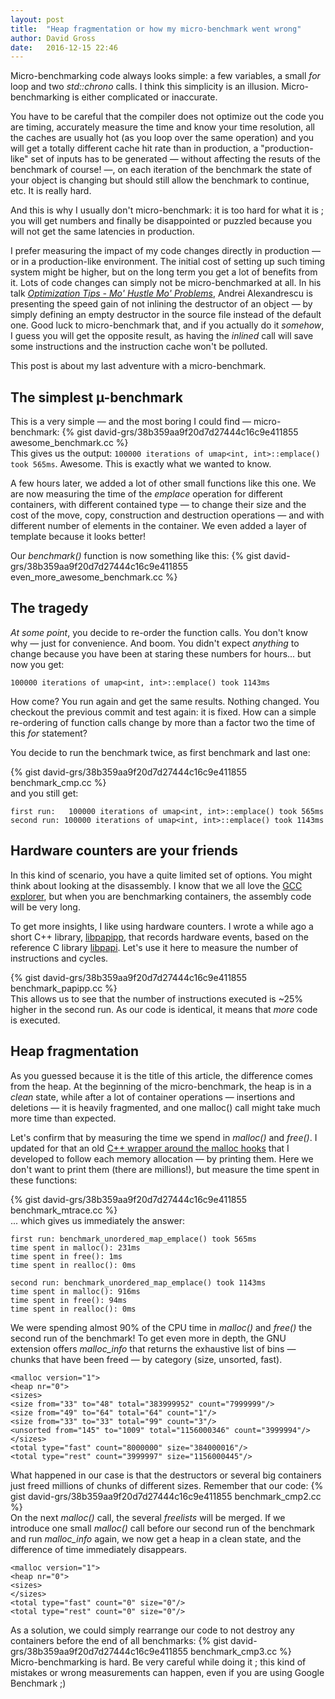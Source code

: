 ```yaml
---
layout: post
title:  "Heap fragmentation or how my micro-benchmark went wrong"
author: David Gross
date:   2016-12-15 22:46
---
```


Micro-benchmarking code always looks simple: a few variables, a small *for* loop and two *std::chrono* calls. I think this simplicity is an illusion.
Micro-benchmarking is either complicated or inaccurate. 

You have to be careful that the compiler does not optimize out the code you are timing, accurately measure the time and know your time resolution,
all the caches are usually hot (as you loop over the same operation) and you will get a totally different cache hit rate than in production, a "production-like" set of inputs 
has to be generated &mdash; without affecting the resuts of the benchmark of course! &mdash;, on each iteration of the benchmark 
the state of your object is changing but should still allow the benchmark to continue, etc. It is really hard.

And this is why I usually don't micro-benchmark: it is too hard for what it is ; you will get numbers and finally be disappointed or puzzled 
because you will not get the same latencies in production.

I prefer measuring the impact of my code changes directly in production &mdash; or in a production-like environment. The initial cost of setting up such timing 
system might be higher, but on the long term you get a lot of benefits from it. Lots of code changes can simply not be micro-benchmarked at all. In his 
talk [*Optimization Tips - Mo' Hustle Mo' Problems*](https://www.youtube.com/watch?v=Qq_WaiwzOtI), Andrei Alexandrescu is presenting the speed gain of 
not inlining the destructor of an object &mdash; by simply defining an empty destructor in the source file instead of the default one. Good luck 
to micro-benchmark that, and if you actually do it *somehow*, I guess you will get the opposite result, as having the *inlined* call will save some instructions
and the instruction cache won't be polluted.

This post is about my last adventure with a micro-benchmark. 



The simplest &micro;-benchmark
------------------------------
This is a very simple &mdash; and the most boring I could find &mdash; micro-benchmark:
{% gist david-grs/38b359aa9f20d7d27444c16c9e411855 awesome_benchmark.cc %} 
<br />
This gives us the output: `100000 iterations of umap<int, int>::emplace() took 565ms`. Awesome. This is exactly what we wanted to know.

A few hours later, we added a lot of other small functions like this one. We are now measuring the time of the *emplace* operation for different containers,
with different contained type &mdash; to change their size and the cost of the move, copy, construction and destruction operations &mdash; and with different
number of elements in the container. We even added a layer of template because it looks better!

Our *benchmark()* function is now something like this:
{% gist david-grs/38b359aa9f20d7d27444c16c9e411855 even_more_awesome_benchmark.cc %} 
<br />


The tragedy
-----------
*At some point*, you decide to re-order the function calls. You don't know why &mdash; just for convenience. And boom. You didn't 
expect *anything* to change because you have been at staring these numbers for hours... but now you get: 

`100000 iterations of umap<int, int>::emplace() took 1143ms`

How come? You run again and get the same results. Nothing changed. You checkout the previous commit and test again: it is fixed. How can a simple re-ordering of function
calls change by more than a factor two the time of this *for* statement?

You decide to run the benchmark twice, as first benchmark and last one:

{% gist david-grs/38b359aa9f20d7d27444c16c9e411855 benchmark_cmp.cc %} 
<br />
and you still get:

    first run:   100000 iterations of umap<int, int>::emplace() took 565ms
    second run: 100000 iterations of umap<int, int>::emplace() took 1143ms




Hardware counters are your friends 
----------------------------------
In this kind of scenario, you have a quite limited set of options. You might think about looking at the disassembly. I know that we all love 
the [GCC explorer](http://gcc.godbolt.org), but when you are benchmarking containers, the assembly code will be very long.
 
To get more insights, I like using hardware counters. I wrote a while ago a short C++ library, [libpapipp](https://github.com/david-grs/papipp), that records
hardware events, based on the reference C library [libpapi](http://icl.cs.utk.edu/papi/). Let's use it here to measure the number of instructions and cycles.

{% gist david-grs/38b359aa9f20d7d27444c16c9e411855 benchmark_papipp.cc %} 
<br />
This allows us to see that the number of instructions executed is ~25% higher in the second run. As our code is identical, it means that *more* code is executed.



Heap fragmentation
------------------
As you guessed because it is the title of this article, the difference comes from the heap. At the beginning of the micro-benchmark, the heap is in a *clean* state, while after a lot of 
container operations &mdash; insertions and deletions &mdash; it is heavily fragmented, and one malloc() call might take much more time than expected. 

Let's confirm that by measuring the time we spend in *malloc()* and *free()*. I updated for that an old [C++ wrapper around the malloc hooks](https://github.com/david-grs/mtrace) that I developed 
to follow each memory allocation &mdash; by printing them. Here we don't want to print them (there are millions!), but measure the time spent in these functions:

{% gist david-grs/38b359aa9f20d7d27444c16c9e411855 benchmark_mtrace.cc %} 
<br />
... which gives us immediately the answer:
    
    first run: benchmark_unordered_map_emplace() took 565ms
    time spent in malloc(): 231ms
    time spent in free(): 1ms
    time spent in realloc(): 0ms

    second run: benchmark_unordered_map_emplace() took 1143ms
    time spent in malloc(): 916ms
    time spent in free(): 94ms
    time spent in realloc(): 0ms

We were spending almost 90% of the CPU time in *malloc()* and *free()* the second run of the benchmark! To get even more in depth, the GNU extension offers  *malloc_info* that returns
the exhaustive list of bins &mdash; chunks that have been freed &mdash; by category (size, unsorted, fast). 

    <malloc version="1">
    <heap nr="0">
    <sizes>
    <size from="33" to="48" total="383999952" count="7999999"/>
    <size from="49" to="64" total="64" count="1"/>
    <size from="33" to="33" total="99" count="3"/>
    <unsorted from="145" to="1009" total="1156000346" count="3999994"/>
    </sizes>
    <total type="fast" count="8000000" size="384000016"/>
    <total type="rest" count="3999997" size="1156000445"/>


What happened in our case is that the destructors or several big containers just freed millions of chunks of different sizes. Remember that our code:
{% gist david-grs/38b359aa9f20d7d27444c16c9e411855 benchmark_cmp2.cc %} 
<br />
On the next *malloc()* call, the several *freelists* will be merged. If we introduce one small *malloc()* call before our second run of the benchmark and run *malloc_info* again, we
now get a heap in a clean state, and the difference of time immediately disappears.

    <malloc version="1">
    <heap nr="0">
    <sizes>
    </sizes>
    <total type="fast" count="0" size="0"/>
    <total type="rest" count="0" size="0"/>


As a solution, we could simply rearrange our code to not destroy any containers before the end of all benchmarks:
{% gist david-grs/38b359aa9f20d7d27444c16c9e411855 benchmark_cmp3.cc %} 
<br />
Micro-benchmarking is hard. Be very careful while doing it ; this kind of mistakes or wrong measurements can happen, even if you are using Google Benchmark ;)


